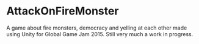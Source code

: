 # AttackOnFireMonster
A game about fire monsters, democracy and yelling at each other made using Unity for Global Game Jam 2015.
Still very much a work in progress.
